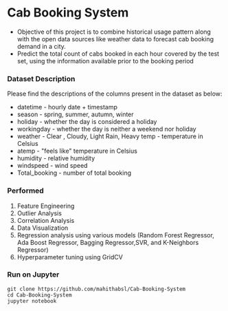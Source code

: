 # Cab Booking System
- Objective of this project is to combine historical usage pattern along with the open data sources like weather data to forecast cab booking demand in a city. 
- Predict the total count of cabs booked in each hour covered by the  test set, using the information available prior to the booking period

### Dataset Description ###

Please find the descriptions of the columns present in the dataset as below:
- datetime - hourly date + timestamp
- season - spring, summer, autumn, winter
- holiday - whether the day is considered a holiday
- workingday - whether the day is neither a weekend nor holiday
- weather - Clear , Cloudy, Light Rain, Heavy temp - temperature in Celsius
- atemp - "feels like" temperature in Celsius
- humidity - relative humidity
- windspeed - wind speed
- Total_booking - number of total booking

### Performed ###
1) Feature Engineering
2) Outlier Analysis
3) Correlation Analysis
4) Data Visualization
5) Regression analysis using various models (Random Forest Regressor, Ada Boost Regressor, Bagging Regressor,SVR, and K-Neighbors Regressor)
6) Hyperparameter tuning using GridCV

### Run on Jupyter ###
```
git clone https://github.com/mahithabsl/Cab-Booking-System
cd Cab-Booking-System
jupyter notebook
```
